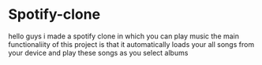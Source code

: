 # Spotify-clone
 hello guys i made a spotify clone in which you can play music the main functionaliity of this project is that it automatically loads your all songs from your device and play these  songs as you  select albums
